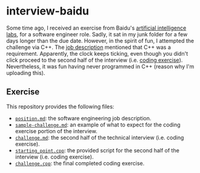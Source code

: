 # interview-baidu

Some time ago, I received an exercise from Baidu's [artificial intelligence labs](http://research.baidu.com/),
 for a software engineer role. Sadly, it sat in my junk folder for a few days
 longer than the due date. However, in the spirit of fun, I attempted the
 challenge via C++. The [job description](https://github.com/jeff1evesque/interview-baidu/blob/master/position.md)
 mentioned that C++ was a requirement. Apparently, the clock keeps ticking,
 even though you didn't click proceed to the second half of the interview (i.e. [coding exercise](https://github.com/jeff1evesque/interview-baidu/blob/master/exercise/challenge.md#section-2-coding-challenge-50-minutes)).
 Nevertheless, it was fun having never programmed in C++ (reason why I'm uploading this).

## Exercise

This repository provides the following files:

- [`position.md`](https://github.com/jeff1evesque/interview-baidu/blob/master/position.md):
 the software engineering job description.
- [`sample-challenge.md`](https://github.com/jeff1evesque/interview-baidu/blob/master/exercise/sample-challenge.md):
 an example of what to expect for the coding exercise portion of the interview.
- [`challenge.md`](https://github.com/jeff1evesque/interview-baidu/blob/master/exercise/challenge.md):
 the second half of the technical interview (i.e. coding exercise).
- [`starting_point.cpp`](https://github.com/jeff1evesque/interview-baidu/blob/master/exercise/starting_point.cpp):
 the provided script for the second half of the interview (i.e. coding exercise).
- [`challenge.cpp`](https://github.com/jeff1evesque/interview-baidu/blob/master/challenge.cpp):
 the final completed coding exercise.